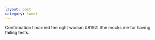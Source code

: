 ```yaml
---
layout: post
category: tweet
---
```

Confirmation I married the right woman #8192: She mocks me for having failing tests.